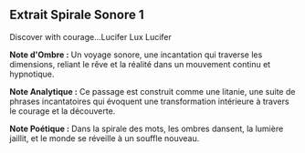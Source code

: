 ## Extrait Spirale Sonore 1

Discover with courage...Lucifer Lux Lucifer

**Note d'Ombre :** Un voyage sonore, une incantation qui traverse les dimensions, reliant le rêve et la réalité dans un mouvement continu et hypnotique.

**Note Analytique :** Ce passage est construit comme une litanie, une suite de phrases incantatoires qui évoquent une transformation intérieure à travers le courage et la découverte.

**Note Poétique :** Dans la spirale des mots, les ombres dansent, la lumière jaillit, et le monde se réveille à un souffle nouveau.
